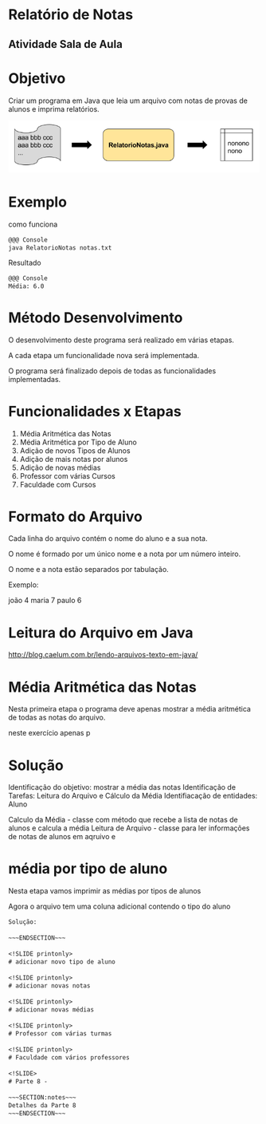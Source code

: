 <!SLIDE section center>
# Relatório de Notas
## Atividade Sala de Aula

<!SLIDE>
# Objetivo

Criar um programa em Java que leia um arquivo com notas de provas de alunos e imprima relatórios.

![.fancyborder](_images/relatorio_notas.png)

<!SLIDE>
# Exemplo

como funciona

    @@@ Console
    java RelatorioNotas notas.txt
    
Resultado

    @@@ Console
    Média: 6.0
    



<!SLIDE>
# Método Desenvolvimento

O desenvolvimento deste programa será realizado em várias etapas.

A cada etapa um funcionalidade nova será implementada.

O programa será finalizado depois de todas as funcionalidades implementadas.


<!SLIDE>
# Funcionalidades x Etapas

1. Média Aritmética das Notas
2. Média Aritmética por Tipo de Aluno
3. Adição de novos Tipos de Alunos
4. Adição de mais notas por alunos
5. Adição de novas médias
6. Professor com várias Cursos
7. Faculdade com Cursos


<!SLIDE>
# Formato do Arquivo
Cada linha do arquivo contém o nome do aluno e a sua nota.

O nome é formado por um único nome e a nota por um número inteiro.

O nome e a nota estão separados por tabulação.

Exemplo:

joão  4
maria 7
paulo 6


<!SLIDE>
# Leitura do Arquivo em Java

http://blog.caelum.com.br/lendo-arquivos-texto-em-java/



    

<!SLIDE printonly>
# Média Aritmética das Notas

Nesta primeira etapa o programa deve apenas mostrar a média aritmética de todas as notas do arquivo.



neste exercício apenas p




<!SLIDE>
# Solução
Identificação do objetivo: mostrar a média das notas
Identificação de Tarefas: Leitura do Arquivo e Cálculo da Média
Identifiacação de entidades: Aluno


Calculo da Média - classe com método que recebe a lista de notas de alunos e calcula a média
Leitura de Arquivo - classe para ler informações de notas de alunos em aqruivo e 
	



<!SLIDE printonly>
# média por tipo de aluno

Nesta etapa vamos imprimir as médias por tipos de alunos

Agora o arquivo tem uma coluna adicional contendo o tipo do aluno

~~~SECTION:notes~~~
Solução:

~~~ENDSECTION~~~

<!SLIDE printonly>
# adicionar novo tipo de aluno

<!SLIDE printonly>
# adicionar novas notas

<!SLIDE printonly>
# adicionar novas médias

<!SLIDE printonly>
# Professor com várias turmas

<!SLIDE printonly>
# Faculdade com vários professores

<!SLIDE>
# Parte 8 - 

~~~SECTION:notes~~~
Detalhes da Parte 8
~~~ENDSECTION~~~
